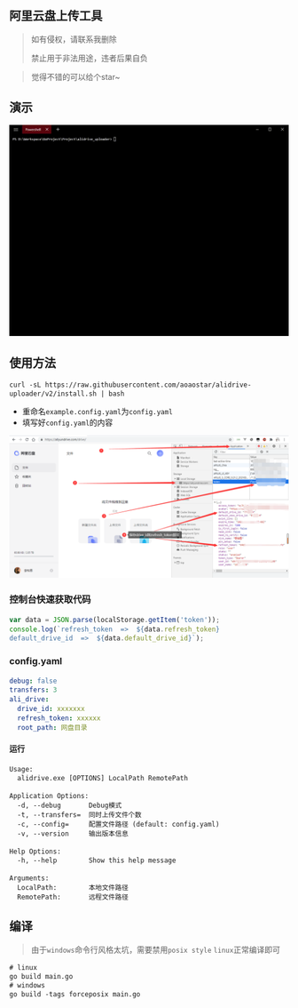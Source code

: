 ## 阿里云盘上传工具

> 如有侵权，请联系我删除   
> 
> 禁止用于非法用途，违者后果自负   

> 觉得不错的可以给个star~    

## 演示

![](docs/preview_1.gif)

## 使用方法
```shell
curl -sL https://raw.githubusercontent.com/aoaostar/alidrive-uploader/v2/install.sh | bash 
```
* 重命名`example.config.yaml`为`config.yaml`
* 填写好`config.yaml`的内容

![](docs/img_1.png)

### 控制台快速获取代码

```js
var data = JSON.parse(localStorage.getItem('token'));
console.log(`refresh_token  =>  ${data.refresh_token}
default_drive_id  =>  ${data.default_drive_id}`);
```

### config.yaml

```yaml
debug: false
transfers: 3
ali_drive:
  drive_id: xxxxxxx
  refresh_token: xxxxxx
  root_path: 网盘目录
```

#### 运行

```shell
Usage:
  alidrive.exe [OPTIONS] LocalPath RemotePath

Application Options:
  -d, --debug       Debug模式
  -t, --transfers=  同时上传文件个数
  -c, --config=     配置文件路径 (default: config.yaml)
  -v, --version     输出版本信息

Help Options:
  -h, --help        Show this help message

Arguments:
  LocalPath:        本地文件路径
  RemotePath:       远程文件路径
```

## 编译

> 由于`windows`命令行风格太坑，需要禁用`posix style`
> `linux`正常编译即可

```shell
# linux
go build main.go
# windows
go build -tags forceposix main.go
```
